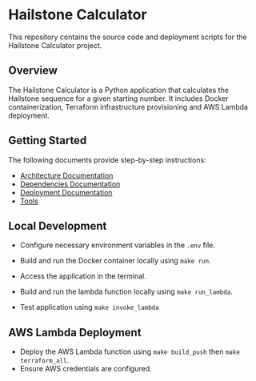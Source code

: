 # Hailstone Calculator

This repository contains the source code and deployment scripts for the Hailstone Calculator project.

## Overview

The Hailstone Calculator is a Python application that calculates the Hailstone sequence for a given starting number. It includes Docker containerization, Terraform infrastructure provisioning and AWS Lambda deployment.

## Getting Started

The following documents provide step-by-step instructions:

- [Architecture Documentation](./docs/Architecture/architecture.md)
- [Dependencies Documentation](./docs/Dependencies/dependencies.md)
- [Deployment Documentation](./docs/Deployment/deployment.md)
- [Tools](./docs/Deployment/tools.md)

## Local Development

- Configure necessary environment variables in the `.env` file.
- Build and run the Docker container locally using `make run`.
- Access the application in the terminal.

- Build and run the lambda function locally using `make run_lambda`.
- Test application using `make invoke_lambda`

## AWS Lambda Deployment

- Deploy the AWS Lambda function using `make build_push` then `make terraform_all`.
- Ensure AWS credentials are configured.



